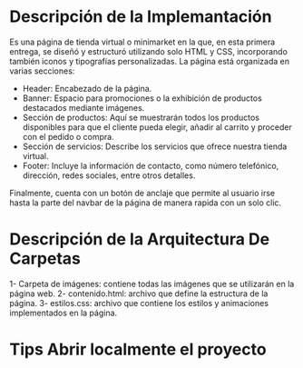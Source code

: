 # Descripción de la Implemantación
Es una página de tienda virtual o minimarket en la que, en esta primera entrega, se diseñó y estructuró utilizando solo HTML y CSS, incorporando también iconos y tipografías personalizadas. La página está organizada en varias secciones:

- Header: Encabezado de la página.
- Banner: Espacio para promociones o la exhibición de productos destacados mediante imágenes.
- Sección de productos: Aquí se muestrarán todos los productos disponibles para que el cliente pueda elegir, añadir al carrito y proceder con el pedido o compra.
- Sección de servicios: Describe los servicios que ofrece nuestra tienda virtual.
- Footer: Incluye la información de contacto, como número telefónico, dirección, redes sociales, entre otros detalles.

Finalmente, cuenta con un botón de anclaje que permite al usuario irse hasta la parte del navbar de la página de manera rapida con un solo clic.


# Descripción de la Arquitectura De Carpetas

1- Carpeta de imágenes: contiene todas las imágenes que se utilizarán en la página web.
2- contenido.html: archivo que define la estructura de la página.
3- estilos.css: archivo que contiene los estilos y animaciones implementados en la página.

# Tips Abrir localmente el proyecto


